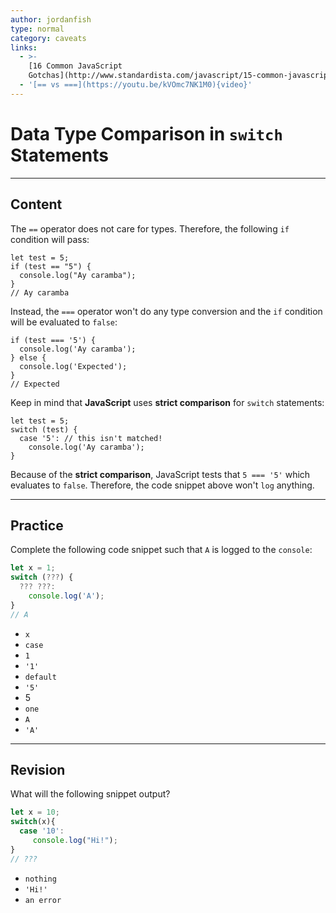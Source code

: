 ```yaml
---
author: jordanfish
type: normal
category: caveats
links:
  - >-
    [16 Common JavaScript
    Gotchas](http://www.standardista.com/javascript/15-common-javascript-gotchas){website}
  - '[== vs ===](https://youtu.be/kVOmc7NK1M0){video}'
---
```


# Data Type Comparison in `switch` Statements


---

## Content

The `==` operator does not care for types. Therefore, the following `if` condition will pass:

```plain-text
let test = 5;
if (test == "5") {
  console.log("Ay caramba");
}
// Ay caramba
```

Instead, the `===` operator won't do any type conversion and the `if` condition will be evaluated to `false`:

```plain-text
if (test === '5') {
  console.log('Ay caramba');
} else {
  console.log('Expected');
}
// Expected
```

Keep in mind that **JavaScript** uses **strict comparison** for `switch` statements:

```plain-text
let test = 5;
switch (test) {
  case '5': // this isn't matched!
    console.log('Ay caramba');
}
```

Because of the **strict comparison**, JavaScript tests that `5 === '5'`  which evaluates to `false`. Therefore, the code snippet above won't `log` anything.


---

## Practice

Complete the following code snippet such that `A` is logged to the `console`:

```javascript
let x = 1;
switch (???) {
  ??? ???:
    console.log('A');
}
// A
```

- `x`
- `case`
- `1`
- `'1'`
- `default`
- `'5'`
- 5
- `one`
- `A`
- `'A'`


---

## Revision

What will the following snippet output?

```javascript
let x = 10;
switch(x){
  case '10':
     console.log("Hi!");
}
// ???
```

- `nothing`
- `'Hi!'`
- `an error`
 
